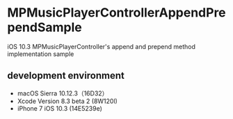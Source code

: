 # MPMusicPlayerControllerAppendPrependSample
iOS 10.3 MPMusicPlayerController's append and prepend method implementation sample

## development environment
- macOS Sierra 10.12.3（16D32）
- Xcode Version 8.3 beta 2 (8W120l)
- iPhone 7 iOS 10.3 (14E5239e)
